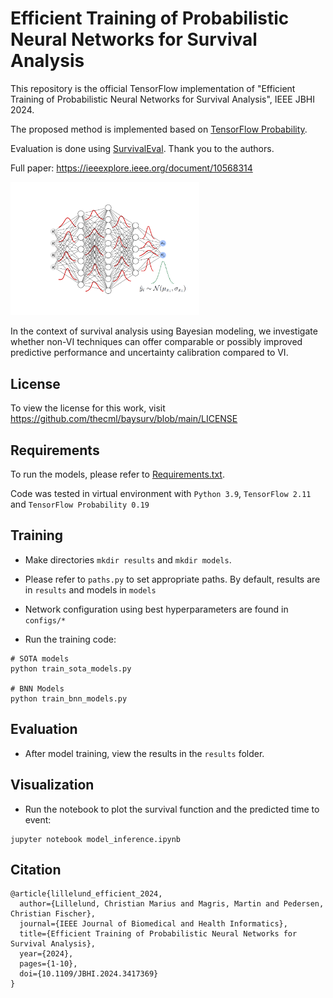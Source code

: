 # Efficient Training of Probabilistic Neural Networks for Survival Analysis

This repository is the official TensorFlow implementation of "Efficient Training of Probabilistic Neural Networks for Survival Analysis", IEEE JBHI 2024.

The proposed method is implemented based on [TensorFlow Probability](https://github.com/tensorflow/probability).

Evaluation is done using [SurvivalEval](https://github.com/shi-ang/SurvivalEVAL). Thank you to the authors.

Full paper: https://ieeexplore.ieee.org/document/10568314

<p align="left"><img src="https://github.com/thecml/baysurv/blob/main/img/bnn.png" width="60%" height="60%">

In the context of survival analysis using Bayesian modeling, we investigate whether non-VI techniques can offer comparable or possibly improved predictive performance and uncertainty calibration compared to VI.

License
--------
To view the license for this work, visit https://github.com/thecml/baysurv/blob/main/LICENSE


Requirements
----------------------
To run the models, please refer to [Requirements.txt](https://github.com/thecml/baysurv/blob/main/requirements.txt).

Code was tested in virtual environment with `Python 3.9`, `TensorFlow 2.11` and `TensorFlow Probability 0.19`


Training
--------
- Make directories `mkdir results` and `mkdir models`.

- Please refer to `paths.py` to set appropriate paths. By default, results are in `results` and models in `models`

- Network configuration using best hyperparameters are found in `configs/*`

- Run the training code:

```
# SOTA models
python train_sota_models.py

# BNN Models
python train_bnn_models.py
```


Evaluation
--------
- After model training, view the results in the `results` folder.


Visualization
---------
- Run the notebook to plot the survival function and the predicted time to event:
```
jupyter notebook model_inference.ipynb
```

Citation
--------
```
@article{lillelund_efficient_2024,
  author={Lillelund, Christian Marius and Magris, Martin and Pedersen, Christian Fischer},
  journal={IEEE Journal of Biomedical and Health Informatics}, 
  title={Efficient Training of Probabilistic Neural Networks for Survival Analysis}, 
  year={2024},
  pages={1-10},
  doi={10.1109/JBHI.2024.3417369}
}
```
